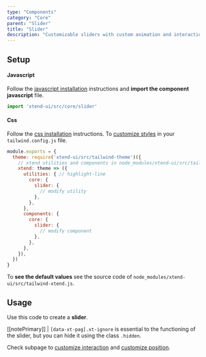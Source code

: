 ```yaml
---
type: "Components"
category: "Core"
parent: "Slider"
title: "Slider"
description: "Customizable sliders with custom animation and interaction."
---
```


## Setup

#### Javascript

Follow the [javascript installation](/introduction/getting-started/setup#javascript-installation) instructions and **import the component javascript** file.

```jsx
import 'xtend-ui/src/core/slider'
```

#### Css

Follow the [css installation](/introduction/getting-started/setup#css-installation) instructions. To [customize styles](/introduction/getting-started/setup#css-customization) in your `tailwind.config.js` file.

```jsx
module.exports = {
  theme: require('xtend-ui/src/tailwind-theme')({
    // xtend utilities and components in node_modules/xtend-ui/src/tailwind-xtend.js
    xtend: theme => ({
      utilities: { // highlight-line
        core: {
          slider: {
            // modify utility
          },
        },
      },
      components: {
        core: {
          slider: {
            // modify component
          },
        },
      },
    }),
  })
}
```

To **see the default values** see the source code of `node_modules/xtend-ui/src/tailwind-xtend.js`.

## Usage

Use this code to create a **slider**.

[[notePrimary]]
| `[data-xt-pag].xt-ignore` is essential to the functioning of the slider, but you can hide it using the class `.hidden`.

<demo>
  <demovanilla src="vanilla/components/core/slider/usage">
  </demovanilla>
</demo>

Check subpage to [customize interaction](/components/core/slider/interaction) and [customize position](/components/core/slider/position).
